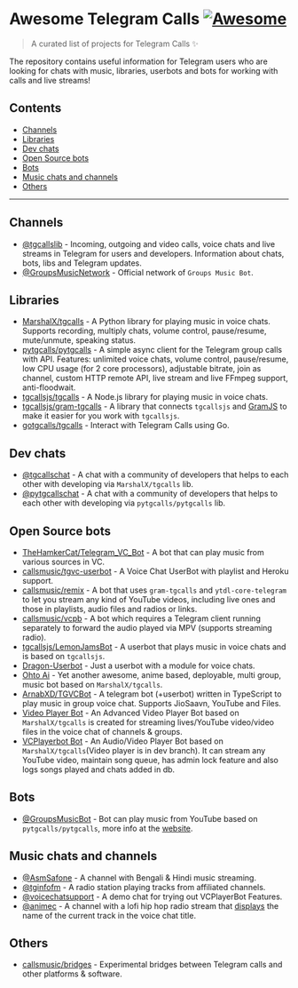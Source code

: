 # Awesome Telegram Calls [![Awesome](https://awesome.re/badge.svg)](https://awesome.re)

> A curated list of projects for Telegram Calls ✨

The repository contains useful information for Telegram users who are looking for chats with music, libraries, userbots and bots for working with calls and live streams! 

## Contents

- [Channels](#channels)
- [Libraries](#libraries)
- [Dev chats](#dev-chats)
- [Open Source bots](#open-source-bots)
- [Bots](#bots)
- [Music chats and channels](#music-chats-and-channels)
- [Others](#others)

---

## Channels

- [@tgcallslib](https://t.me/tgcallslib) - Incoming, outgoing and video calls, voice chats and live streams in Telegram for users and developers. Information about chats, bots, libs and Telegram updates.
- [@GroupsMusicNetwork](https://t.me/GroupsMusicNetwork) - Official network of `Groups Music Bot`.

## Libraries

- [MarshalX/tgcalls](https://github.com/MarshalX/tgcalls) - A Python library for playing music in voice chats. Supports recording, multiply chats, volume control, pause/resume, mute/unmute, speaking status.
- [pytgcalls/pytgcalls](https://github.com/pytgcalls/pytgcalls) - A simple async client for the Telegram group calls with API. Features: unlimited voice chats, volume control, pause/resume, low CPU usage (for 2 core processors), adjustable bitrate, join as channel, custom HTTP remote API, live stream and live FFmpeg support, anti-floodwait.
- [tgcallsjs/tgcalls](https://github.com/tgcallsjs/tgcalls) - A Node.js library for playing music in voice chats.
- [tgcallsjs/gram-tgcalls](https://github.com/tgcallsjs/gram-tgcalls) - A library that connects `tgcallsjs` and [GramJS](https://github.com/gram-js/gramjs) to make it easier for you work with `tgcallsjs`.
- [gotgcalls/tgcalls](https://github.com/gotgcalls/tgcalls) - Interact with Telegram Calls using Go.

## Dev chats

- [@tgcallschat](https://t.me/tgcallschat) - A chat with a community of developers that helps to each other with developing via `MarshalX/tgcalls` lib.
- [@pytgcallschat](https://t.me/pytgcallschat) - A chat with a community of developers that helps to each other with developing via `pytgcalls/pytgcalls` lib.

## Open Source bots

- [TheHamkerCat/Telegram_VC_Bot](https://github.com/thehamkercat/Telegram_VC_Bot) - A bot that can play music from various sources in VC.
- [callsmusic/tgvc-userbot](https://github.com/callsmusic/tgvc-userbot) - A Voice Chat UserBot with playlist and Heroku support.
- [callsmusic/remix](https://github.com/callsmusic/remix) - A bot that uses `gram-tgcalls` and `ytdl-core-telegram` to let you stream any kind of YouTube videos, including live ones and those in playlists, audio files and radios or links.
- [callsmusic/vcpb](https://github.com/callsmusic/vcpb) - A bot which requires a Telegram client running separately to forward the audio played via MPV (supports streaming radio).
- [tgcallsjs/LemonJamsBot](https://github.com/tgcallsjs/LemonJamsBot) - A userbot that plays music in voice chats and is based on `tgcallsjs`.
- [Dragon-Userbot](https://github.com/Dragon-Userbot/Dragon-Userbot) - Just a userbot with a module for voice chats.
- [Ohto Ai](https://github.com/Zack-Bloodshot/Ohto-Ai) - Yet another awesome, anime based, deployable, multi group, music bot based on `MarshalX/tgcalls`.
- [ArnabXD/TGVCBot](https://github.com/ArnabXD/TGVCBot) - A telegram bot (+userbot) written in TypeScript to play music in group voice chat. Supports JioSaavn, YouTube and Files.
- [Video Player Bot](https://github.com/AsmSafone/VideoPlayerBot) - An Advanced Video Player Bot based on `MarshalX/tgcalls` is created for streaming lives/YouTube video/video files in the voice chat of channels & groups.
- [VCPlayerbot Bot](https://github.com/kshubham506/vcplayerbot) - An Audio/Video Player Bot based on `MarshalX/tgcalls`(Video player is in dev branch). It can stream any YouTube video, maintain song queue, has admin lock feature and also logs songs played and chats added in db.

## Bots

- [@GroupsMusicBot](https://t.me/GroupsMusicBot) - Bot can play music from YouTube based on `pytgcalls/pytgcalls`, more info at the [website](https://skivee-cdn.tappo03.it/).

## Music chats and channels

- [@AsmSafone](https://t.me/AsmSafone?voicechat) - A channel with Bengali & Hindi music streaming.
- [@tginfofm](https://t.me/tginfofm?voicechat) - A radio station playing tracks from affiliated channels.
- [@voicechatsupport](https://t.me/voicechatsupport) - A demo chat for trying out VCPlayerBot Features.
- [@animec](https://t.me/animec?voicechat) - A channel with a lofi hip hop radio stream that [displays](https://user-images.githubusercontent.com/50372801/177008648-ba00f964-0246-4fcb-b2a4-ac016901fdea.jpg) the name of the current track in the voice chat title.

## Others

- [callsmusic/bridges](https://github.com/callsmusic/bridges) - Experimental bridges between Telegram calls and other platforms & software.
